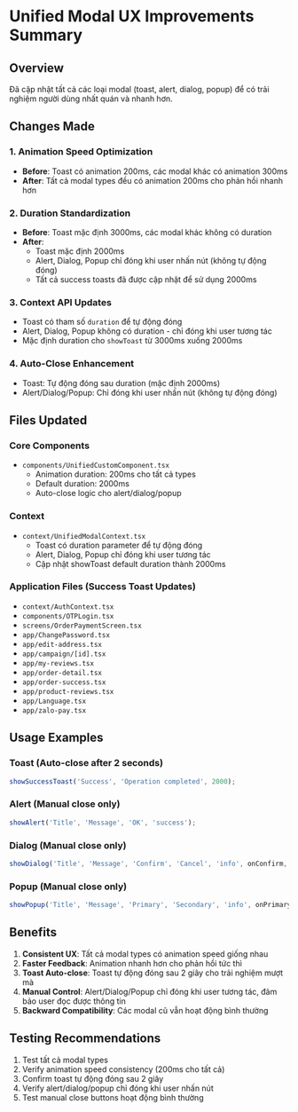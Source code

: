 # Unified Modal UX Improvements Summary

## Overview
Đã cập nhật tất cả các loại modal (toast, alert, dialog, popup) để có trải nghiệm người dùng nhất quán và nhanh hơn.

## Changes Made

### 1. Animation Speed Optimization
- **Before**: Toast có animation 200ms, các modal khác có animation 300ms
- **After**: Tất cả modal types đều có animation 200ms cho phản hồi nhanh hơn

### 2. Duration Standardization
- **Before**: Toast mặc định 3000ms, các modal khác không có duration
- **After**: 
  - Toast mặc định 2000ms
  - Alert, Dialog, Popup chỉ đóng khi user nhấn nút (không tự động đóng)
  - Tất cả success toasts đã được cập nhật để sử dụng 2000ms

### 3. Context API Updates
- Toast có tham số `duration` để tự động đóng
- Alert, Dialog, Popup không có duration - chỉ đóng khi user tương tác
- Mặc định duration cho `showToast` từ 3000ms xuống 2000ms

### 4. Auto-Close Enhancement
- Toast: Tự động đóng sau duration (mặc định 2000ms)
- Alert/Dialog/Popup: Chỉ đóng khi user nhấn nút (không tự động đóng)

## Files Updated

### Core Components
- `components/UnifiedCustomComponent.tsx`
  - Animation duration: 200ms cho tất cả types
  - Default duration: 2000ms
  - Auto-close logic cho alert/dialog/popup

### Context
- `context/UnifiedModalContext.tsx`
  - Toast có duration parameter để tự động đóng
  - Alert, Dialog, Popup chỉ đóng khi user tương tác
  - Cập nhật showToast default duration thành 2000ms

### Application Files (Success Toast Updates)
- `context/AuthContext.tsx`
- `components/OTPLogin.tsx`
- `screens/OrderPaymentScreen.tsx`
- `app/ChangePassword.tsx`
- `app/edit-address.tsx`
- `app/campaign/[id].tsx`
- `app/my-reviews.tsx`
- `app/order-detail.tsx`
- `app/order-success.tsx`
- `app/product-reviews.tsx`
- `app/Language.tsx`
- `app/zalo-pay.tsx`

## Usage Examples

### Toast (Auto-close after 2 seconds)
```typescript
showSuccessToast('Success', 'Operation completed', 2000);
```

### Alert (Manual close only)
```typescript
showAlert('Title', 'Message', 'OK', 'success');
```

### Dialog (Manual close only)
```typescript
showDialog('Title', 'Message', 'Confirm', 'Cancel', 'info', onConfirm, onCancel);
```

### Popup (Manual close only)
```typescript
showPopup('Title', 'Message', 'Primary', 'Secondary', 'info', onPrimary, onSecondary);
```

## Benefits
1. **Consistent UX**: Tất cả modal types có animation speed giống nhau
2. **Faster Feedback**: Animation nhanh hơn cho phản hồi tức thì
3. **Toast Auto-close**: Toast tự động đóng sau 2 giây cho trải nghiệm mượt mà
4. **Manual Control**: Alert/Dialog/Popup chỉ đóng khi user tương tác, đảm bảo user đọc được thông tin
5. **Backward Compatibility**: Các modal cũ vẫn hoạt động bình thường

## Testing Recommendations
1. Test tất cả modal types
2. Verify animation speed consistency (200ms cho tất cả)
3. Confirm toast tự động đóng sau 2 giây
4. Verify alert/dialog/popup chỉ đóng khi user nhấn nút
5. Test manual close buttons hoạt động bình thường
